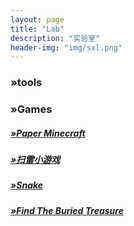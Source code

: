 ```yaml
---
layout: page
title: "Lab"
description: "实验室"
header-img: "img/sxl.png"
---
```


<h3>»tools</h3>


<h3>»Games</h3>
<a href="http://chenhongyi.cc/works/Paper Minecraft"><h5>    »Paper Minecraft</h5></a>
<a href="http://chenhongyi.cc/works/扫雷小游戏.html"><h5>    »扫雷小游戏</h5></a>
<a href="http://chenhongyi.cc/works/Snake.html"><h5>    »Snake</h5></a>
<a href="http://chenhongyi.cc/works/Find The Buried Treasure.html"><h5>    »Find The Buried Treasure</h5></a>

<div class="bdsharebuttonbox"><a href="#" class="bds_more" data-cmd="more"></a><a href="#" class="bds_qzone" data-cmd="qzone" title="分享到QQ空间"></a><a href="#" class="bds_tsina" data-cmd="tsina" title="分享到新浪微博"></a><a href="#" class="bds_tqq" data-cmd="tqq" title="分享到腾讯微博"></a><a href="#" class="bds_renren" data-cmd="renren" title="分享到人人网"></a><a href="#" class="bds_fbook" data-cmd="fbook" title="分享到Facebook"></a><a href="#" class="bds_twi" data-cmd="twi" title="分享到Twitter"></a><a href="#" class="bds_linkedin" data-cmd="linkedin" title="分享到linkedin"></a><a href="#" class="bds_mail" data-cmd="mail" title="分享到邮件分享"></a><a href="#" class="bds_copy" data-cmd="copy" title="分享到复制网址"></a></div>
<script>window._bd_share_config={"common":{"bdSnsKey":{},"bdText":"欢迎访问陈弘毅的网站！","bdMini":"2","bdMiniList":false,"bdPic":"","bdStyle":"2","bdSize":"16"},"share":{},"image":{"viewList":["qzone","tsina","tqq","renren","fbook","twi","linkedin","mail","copy"],"viewText":"分享到：","viewSize":"16"},"selectShare":{"bdContainerClass":null,"bdSelectMiniList":["qzone","tsina","tqq","renren","fbook","twi","linkedin","mail","copy"]}};with(document)0[(getElementsByTagName('head')[0]||body).appendChild(createElement('script')).src='http://bdimg.share.baidu.com/static/api/js/share.js?v=89860593.js?cdnversion='+~(-new Date()/36e5)];</script>
